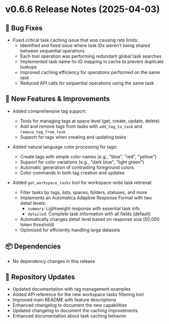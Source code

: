 # v0.6.6 Release Notes (2025-04-03)

## 🐛 Bug Fixes

- Fixed critical task caching issue that was causing rate limits:
  - Identified and fixed issue where task IDs weren't being shared between sequential operations
  - Each tool operation was performing redundant global task searches
  - Implemented task name-to-ID mapping in cache to prevent duplicate lookups
  - Improved caching efficiency for operations performed on the same task
  - Reduced API calls for sequential operations using the same task

## 🚀 New Features & Improvements

- Added comprehensive tag support:
  - Tools for managing tags at space level (get, create, update, delete)
  - Add and remove tags from tasks with `add_tag_to_task` and `remove_tag_from_task`
  - Support for tags when creating and updating tasks

- Added natural language color processing for tags:
  - Create tags with simple color names (e.g., "blue", "red", "yellow")
  - Support for color variations (e.g., "dark blue", "light green")
  - Automatic generation of contrasting foreground colors
  - Color commands in both tag creation and updates

- Added `get_workspace_tasks` tool for workspace-wide task retrieval:
  - Filter tasks by tags, lists, spaces, folders, statuses, and more
  - Implements an Automatica Adaptive Response Format with two detail levels:
    - `summary`: Lightweight response with essential task info
    - `detailed`: Complete task information with all fields (default)
  - Automatically changes detail level based on response size (50,000 token threshold)
  - Optimized for efficiently handling large datasets

## 📦 Dependencies

- No dependency changes in this release

## 🔄 Repository Updates

- Updated documentation with tag management examples
- Added API reference for the new workspace tasks filtering tool
- Improved main README with feature descriptions
- Enhanced changelog to document the new capabilities
- Updated changelog to document the caching improvements
- Enhanced documentation about task caching behavior
